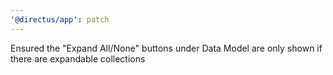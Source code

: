 ```yaml
---
'@directus/app': patch
---
```


Ensured the "Expand All/None" buttons under Data Model are only shown if there are expandable collections
